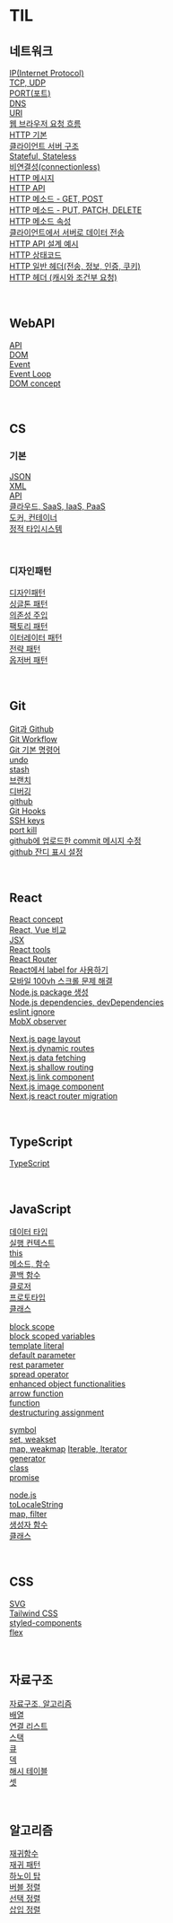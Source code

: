 # TIL

## 네트워크
[IP(Internet Protocol)](https://github.com/ShinjungOh/TIL/blob/main/%EB%84%A4%ED%8A%B8%EC%9B%8C%ED%81%AC/IP(Internet%20Protocol).md)  
[TCP, UDP](https://github.com/ShinjungOh/TIL/blob/main/%EB%84%A4%ED%8A%B8%EC%9B%8C%ED%81%AC/TCP%2C%20UDP.md)  
[PORT(포트)](https://github.com/ShinjungOh/TIL/blob/main/%EB%84%A4%ED%8A%B8%EC%9B%8C%ED%81%AC/PORT(%ED%8F%AC%ED%8A%B8).md)  
[DNS](https://github.com/ShinjungOh/TIL/blob/main/%EB%84%A4%ED%8A%B8%EC%9B%8C%ED%81%AC/DNS.md)  
[URI](https://github.com/ShinjungOh/TIL/blob/main/%EB%84%A4%ED%8A%B8%EC%9B%8C%ED%81%AC/URI.md)  
[웹 브라우저 요청 흐름](https://github.com/ShinjungOh/TIL/blob/main/%EB%84%A4%ED%8A%B8%EC%9B%8C%ED%81%AC/%EC%9B%B9%20%EB%B8%8C%EB%9D%BC%EC%9A%B0%EC%A0%80%20%EC%9A%94%EC%B2%AD%20%ED%9D%90%EB%A6%84.md)  
[HTTP 기본](https://github.com/ShinjungOh/TIL/blob/main/%EB%84%A4%ED%8A%B8%EC%9B%8C%ED%81%AC/HTTP%20%EA%B8%B0%EB%B3%B8.md)  
[클라이언트 서버 구조](https://github.com/ShinjungOh/TIL/blob/main/%EB%84%A4%ED%8A%B8%EC%9B%8C%ED%81%AC/%ED%81%B4%EB%9D%BC%EC%9D%B4%EC%96%B8%ED%8A%B8%20%EC%84%9C%EB%B2%84%20%EA%B5%AC%EC%A1%B0.md)  
[Stateful, Stateless](https://github.com/ShinjungOh/TIL/blob/main/%EB%84%A4%ED%8A%B8%EC%9B%8C%ED%81%AC/Stateful%2C%20Stateless.md)  
[비연결성(connectionless)](https://github.com/ShinjungOh/TIL/blob/main/%EB%84%A4%ED%8A%B8%EC%9B%8C%ED%81%AC/%EB%B9%84%EC%97%B0%EA%B2%B0%EC%84%B1(connectionless).md)  
[HTTP 메시지](https://github.com/ShinjungOh/TIL/blob/main/%EB%84%A4%ED%8A%B8%EC%9B%8C%ED%81%AC/HTTP%20%EB%A9%94%EC%8B%9C%EC%A7%80.md)  
[HTTP API](https://github.com/ShinjungOh/TIL/blob/main/%EB%84%A4%ED%8A%B8%EC%9B%8C%ED%81%AC/HTTP%20API.md)  
[HTTP 메소드 - GET, POST](https://github.com/ShinjungOh/TIL/blob/main/%EB%84%A4%ED%8A%B8%EC%9B%8C%ED%81%AC/HTTP%20%EB%A9%94%EC%86%8C%EB%93%9C%20-%20GET%2C%20POST.md)  
[HTTP 메소드 - PUT, PATCH, DELETE](https://github.com/ShinjungOh/TIL/blob/main/%EB%84%A4%ED%8A%B8%EC%9B%8C%ED%81%AC/HTTP%20%EB%A9%94%EC%86%8C%EB%93%9C%20-%20PUT%2C%20PATCH%2C%20DELETE.md)  
[HTTP 메소드 속성](https://github.com/ShinjungOh/TIL/blob/main/%EB%84%A4%ED%8A%B8%EC%9B%8C%ED%81%AC/HTTP%20%EB%A9%94%EC%86%8C%EB%93%9C%20%EC%86%8D%EC%84%B1.md)  
[클라이언트에서 서버로 데이터 전송](https://github.com/ShinjungOh/TIL/blob/main/%EB%84%A4%ED%8A%B8%EC%9B%8C%ED%81%AC/%ED%81%B4%EB%9D%BC%EC%9D%B4%EC%96%B8%ED%8A%B8%EC%97%90%EC%84%9C%20%EC%84%9C%EB%B2%84%EB%A1%9C%20%EB%8D%B0%EC%9D%B4%ED%84%B0%20%EC%A0%84%EC%86%A1.md)  
[HTTP API 설계 예시](https://github.com/ShinjungOh/TIL/blob/main/%EB%84%A4%ED%8A%B8%EC%9B%8C%ED%81%AC/HTTP%20API%20%EC%84%A4%EA%B3%84%20%EC%98%88%EC%8B%9C.md)  
[HTTP 상태코드](https://github.com/ShinjungOh/TIL/blob/main/%EB%84%A4%ED%8A%B8%EC%9B%8C%ED%81%AC/HTTP%20%EC%83%81%ED%83%9C%EC%BD%94%EB%93%9C.md)  
[HTTP 일반 헤더(전송, 정보, 인증, 쿠키)](https://github.com/ShinjungOh/TIL/blob/main/%EB%84%A4%ED%8A%B8%EC%9B%8C%ED%81%AC/HTTP%20%EC%9D%BC%EB%B0%98%20%ED%97%A4%EB%8D%94(%EC%A0%84%EC%86%A1%2C%20%EC%A0%95%EB%B3%B4%2C%20%EC%9D%B8%EC%A6%9D%2C%20%EC%BF%A0%ED%82%A4).md)  
[HTTP 헤더 (캐시와 조건부 요청)](https://github.com/ShinjungOh/TIL/blob/main/%EB%84%A4%ED%8A%B8%EC%9B%8C%ED%81%AC/HTTP%20%ED%97%A4%EB%8D%94%20(%EC%BA%90%EC%8B%9C%EC%99%80%20%EC%A1%B0%EA%B1%B4%EB%B6%80%20%EC%9A%94%EC%B2%AD).md)  

<br>

## WebAPI
[API](https://github.com/ShinjungOh/TIL/blob/main/WebAPI/API.md)  
[DOM](https://github.com/ShinjungOh/TIL/blob/main/WebAPI/DOM.md)  
[Event](https://github.com/ShinjungOh/TIL/blob/main/WebAPI/Event.md)  
[Event Loop](https://github.com/ShinjungOh/TIL/blob/main/WebAPI/Event%20Loop.md)  
[DOM concept](https://github.com/ShinjungOh/TIL/blob/4fa2afb49fc5b06849e94fd8d92493aeacc70e14/WebAPI/DOM%20concept.md)  

<br>

## CS
### 기본
[JSON](https://github.com/ShinjungOh/TIL/blob/main/CS/%EA%B8%B0%EB%B3%B8/JSON.md)   
[XML](https://github.com/ShinjungOh/TIL/blob/main/CS/%EA%B8%B0%EB%B3%B8/XML.md)   
[API](https://github.com/ShinjungOh/TIL/blob/main/CS/%EA%B8%B0%EB%B3%B8/API.md)  
[클라우드, SaaS, IaaS, PaaS](https://github.com/ShinjungOh/TIL/blob/main/CS/%EA%B8%B0%EB%B3%B8/%ED%81%B4%EB%9D%BC%EC%9A%B0%EB%93%9C%2C%20SaaS%2C%20IaaS%2C%20PaaS.md)    
[도커, 컨테이너](https://github.com/ShinjungOh/TIL/blob/main/CS/%EA%B8%B0%EB%B3%B8/%EB%8F%84%EC%BB%A4%2C%20%EC%BB%A8%ED%85%8C%EC%9D%B4%EB%84%88.md)  
[정적 타입시스템](https://github.com/ShinjungOh/TIL/blob/5f90c5e94863606a4fa2f82136d8236260da3dc8/CS/%EA%B8%B0%EB%B3%B8/%EC%A0%95%EC%A0%81%20%ED%83%80%EC%9E%85%EC%8B%9C%EC%8A%A4%ED%85%9C.md)  

<br>

### 디자인패턴  
[디자인패턴](https://github.com/ShinjungOh/TIL/blob/557dedf5fa0985e220025058ec5210d1994a2747/CS/%EB%94%94%EC%9E%90%EC%9D%B8%ED%8C%A8%ED%84%B4/%EB%94%94%EC%9E%90%EC%9D%B8%ED%8C%A8%ED%84%B4.md)  
[싱글톤 패턴](https://github.com/ShinjungOh/TIL/blob/main/CS/%EB%94%94%EC%9E%90%EC%9D%B8%ED%8C%A8%ED%84%B4/%EC%8B%B1%EA%B8%80%ED%86%A4%20%ED%8C%A8%ED%84%B4.md)  
[의존성 주입](https://github.com/ShinjungOh/TIL/blob/main/CS/%EB%94%94%EC%9E%90%EC%9D%B8%ED%8C%A8%ED%84%B4/%EC%9D%98%EC%A1%B4%EC%84%B1%20%EC%A3%BC%EC%9E%85.md)  
[팩토리 패턴](https://github.com/ShinjungOh/TIL/blob/main/CS/%EB%94%94%EC%9E%90%EC%9D%B8%ED%8C%A8%ED%84%B4/%ED%8C%A9%ED%86%A0%EB%A6%AC%20%ED%8C%A8%ED%84%B4.md)  
[이터레이터 패턴](https://github.com/ShinjungOh/TIL/blob/main/CS/%EB%94%94%EC%9E%90%EC%9D%B8%ED%8C%A8%ED%84%B4/%EC%9D%B4%ED%84%B0%EB%A0%88%EC%9D%B4%ED%84%B0%20%ED%8C%A8%ED%84%B4.md)  
[전략 패턴](https://github.com/ShinjungOh/TIL/blob/f6a924644b/CS/%EB%94%94%EC%9E%90%EC%9D%B8%ED%8C%A8%ED%84%B4/%EC%A0%84%EB%9E%B5%20%ED%8C%A8%ED%84%B4.md)  
[옵저버 패턴](https://github.com/ShinjungOh/TIL/blob/60be9e4f3960e0155612ea901b3f8f0d1180b084/CS/%EB%94%94%EC%9E%90%EC%9D%B8%ED%8C%A8%ED%84%B4/%20%EC%98%B5%EC%A0%80%EB%B2%84%20%ED%8C%A8%ED%84%B4.md)  

<br>

## Git
[Git과 Github](https://github.com/ShinjungOh/TIL/blob/main/Git/Git%EA%B3%BC%20Github.md)  
[Git Workflow](https://github.com/ShinjungOh/TIL/blob/main/Git/Git%20Workflow.md)  
[Git 기본 명령어](https://github.com/ShinjungOh/TIL/blob/main/Git/Git%20%EA%B8%B0%EB%B3%B8%20%EB%AA%85%EB%A0%B9%EC%96%B4.md)  
[undo](https://github.com/ShinjungOh/TIL/blob/main/Git/undo.md)  
[stash](https://github.com/ShinjungOh/TIL/blob/main/Git/stash.md)  
[브랜치](https://github.com/ShinjungOh/TIL/blob/main/Git/%EB%B8%8C%EB%9E%9C%EC%B9%98.md)  
[디버깅](https://github.com/ShinjungOh/TIL/blob/main/Git/%EB%94%94%EB%B2%84%EA%B9%85.md)  
[github](https://github.com/ShinjungOh/TIL/blob/main/Git/github.md)  
[Git Hooks](https://github.com/ShinjungOh/TIL/blob/main/Git/Git%20Hooks.md)  
[SSH keys](https://github.com/ShinjungOh/TIL/blob/main/Git/SSH%20keys.md)  
[port kill](https://github.com/ShinjungOh/TIL/blob/main/Git/port%20kill.md)  
[github에 업로드한 commit 메시지 수정](https://github.com/ShinjungOh/TIL/blob/main/Git/github%20%EC%97%85%EB%A1%9C%EB%93%9C%ED%95%9C%20%EC%BB%A4%EB%B0%8B%20%EB%A9%94%EC%8B%9C%EC%A7%80%20%EC%88%98%EC%A0%95.md)  
[github 잔디 표시 설정](https://github.com/ShinjungOh/TIL/blob/cc876a9401cfef4271d245a6b32eb2475faa48e6/Git/github%20%EC%9E%94%EB%94%94%20%ED%91%9C%EC%8B%9C%20%EC%84%A4%EC%A0%95.md)  

<br>

## React
[React concept](https://github.com/ShinjungOh/TIL/blob/main/React/react%20concept.md)  
[React, Vue 비교](https://github.com/ShinjungOh/TIL/blob/main/React/React%2C%20Vue%20%EB%B9%84%EA%B5%90.md)  
[JSX](https://github.com/ShinjungOh/TIL/blob/main/React/JSX.md)  
[React tools](https://github.com/ShinjungOh/TIL/blob/main/React/react%20tools.md)  
[React Router](https://github.com/ShinjungOh/TIL/blob/main/React/react%20router.md)  
[React에서 label for 사용하기](https://github.com/ShinjungOh/TIL/blob/main/React/HTML%20input%2C%20label%20%ED%83%9C%EA%B7%B8.md)  
[모바일 100vh 스크롤 문제 해결](https://github.com/ShinjungOh/TIL/blob/main/React/%EB%AA%A8%EB%B0%94%EC%9D%BC%20100vh%20%EC%8A%A4%ED%81%AC%EB%A1%A4%20%EB%AC%B8%EC%A0%9C%20%ED%95%B4%EA%B2%B0.md)    
[Node.js package 생성](https://github.com/ShinjungOh/TIL/blob/main/React/Node.js%20package%20%EC%83%9D%EC%84%B1.md)  
[Node.js dependencies, devDependencies](https://github.com/ShinjungOh/TIL/blob/main/React/Node.js%20dependencies%2C%20devDependencies.md)  
[eslint ignore](https://github.com/ShinjungOh/TIL/blob/main/React/eslint%20ignore.md)  
[MobX observer](https://github.com/ShinjungOh/TIL/blob/main/React/MobX%20observer.md)

[Next.js page layout](https://github.com/ShinjungOh/TIL/blob/main/React/Next.js%20page%20layout.md)  
[Next.js dynamic routes](https://github.com/ShinjungOh/TIL/blob/main/React/Next.js%20dynamic%20routes.md)  
[Next.js data fetching](https://github.com/ShinjungOh/TIL/blob/main/React/Next.js%20data%20fetching.md)  
[Next.js shallow routing](https://github.com/ShinjungOh/TIL/blob/main/React/Next.js%20shallow%20routing.md)  
[Next.js link component](https://github.com/ShinjungOh/TIL/blob/main/React/Next.js%20link%20component.md)  
[Next.js image component](https://github.com/ShinjungOh/TIL/blob/main/React/Next.js%20image%20component.md)      
[Next.js react router migration](https://github.com/ShinjungOh/TIL/blob/main/React/Next.js%20react%20router%20migration.md)  

<br>

## TypeScript
[TypeScript](https://github.com/ShinjungOh/TIL/blob/main/TypeScript/typescript.md)  

<br>

## JavaScript
[데이터 타입](https://github.com/ShinjungOh/TIL/blob/main/JavaScript/%EB%8D%B0%EC%9D%B4%ED%84%B0%20%ED%83%80%EC%9E%85.md)  
[실행 컨텍스트](https://github.com/ShinjungOh/TIL/blob/main/JavaScript/%EC%8B%A4%ED%96%89%20%EC%BB%A8%ED%85%8D%EC%8A%A4%ED%8A%B8(Execution%20Context).md)  
[this](https://github.com/ShinjungOh/TIL/blob/main/JavaScript/This.md)  
[메소드, 함수](https://github.com/ShinjungOh/TIL/blob/main/JavaScript/%EB%A9%94%EC%86%8C%EB%93%9C%2C%20%ED%95%A8%EC%88%98.md)  
[콜백 함수](https://github.com/ShinjungOh/TIL/blob/main/JavaScript/%EC%BD%9C%EB%B0%B1%20%ED%95%A8%EC%88%98(Callback%20Function).md)  
[클로저](https://github.com/ShinjungOh/TIL/blob/main/JavaScript/%ED%81%B4%EB%A1%9C%EC%A0%80(Closure).md)  
[프로토타입](https://github.com/ShinjungOh/TIL/blob/main/JavaScript/%ED%94%84%EB%A1%9C%ED%86%A0%ED%83%80%EC%9E%85(prototype).md)  
[클래스](https://github.com/ShinjungOh/TIL/blob/main/JavaScript/%ED%81%B4%EB%9E%98%EC%8A%A4(Class).md)

[block scope](https://github.com/ShinjungOh/TIL/blob/main/JavaScript/block%20scope.md)  
[block scoped variables](https://github.com/ShinjungOh/TIL/blob/main/JavaScript/block%20scoped%20variables.md)  
[template literal](https://github.com/ShinjungOh/TIL/blob/main/JavaScript/template%20literal.md)  
[default parameter](https://github.com/ShinjungOh/TIL/blob/main/JavaScript/default%20parameter.md)  
[rest parameter](https://github.com/ShinjungOh/TIL/blob/main/JavaScript/rest%20parameter.md)  
[spread operator](https://github.com/ShinjungOh/TIL/blob/main/JavaScript/spread%20operator.md)  
[enhanced object functionalities](https://github.com/ShinjungOh/TIL/blob/main/JavaScript/enhanced%20object%20functionalities.md)  
[arrow function](https://github.com/ShinjungOh/TIL/blob/main/JavaScript/arrow%20function.md)  
[function](https://github.com/ShinjungOh/TIL/blob/main/JavaScript/function.md)  
[destructuring assignment](https://github.com/ShinjungOh/TIL/blob/main/JavaScript/destructuring%20assignment.md)

[symbol](https://github.com/ShinjungOh/TIL/blob/main/JavaScript/symbol.md)  
[set, weakset](https://github.com/ShinjungOh/TIL/blob/main/JavaScript/set%2C%20weakset.md)  
[map, weakmap](https://github.com/ShinjungOh/TIL/blob/main/JavaScript/map%2C%20weakmap.md)
[Iterable, Iterator](https://github.com/ShinjungOh/TIL/blob/main/JavaScript/Iterable%2C%20Iterator.md)  
[generator](https://github.com/ShinjungOh/TIL/blob/main/JavaScript/generator.md)  
[class](https://github.com/ShinjungOh/TIL/blob/main/JavaScript/class.md)  
[promise](https://github.com/ShinjungOh/TIL/blob/main/JavaScript/promise.md)  

[node.js](https://github.com/ShinjungOh/TIL/blob/main/JavaScript/node.js.md)  
[toLocaleString](https://github.com/ShinjungOh/TIL/blob/main/JavaScript/toLocaleString.md)  
[map, filter](https://github.com/ShinjungOh/TIL/blob/main/JavaScript/map%2C%20filter.md)  
[생성자 함수](https://github.com/ShinjungOh/TIL/blob/main/JavaScript/%EC%83%9D%EC%84%B1%EC%9E%90%20%ED%95%A8%EC%88%98.md)  
[클래스](https://github.com/ShinjungOh/TIL/blob/main/JavaScript/%ED%81%B4%EB%9E%98%EC%8A%A4.md)

<br>

## CSS
[SVG](https://github.com/ShinjungOh/TIL/blob/main/CSS/SVG.md)  
[Tailwind CSS](https://github.com/ShinjungOh/TIL/blob/main/CSS/Tailwind%20CSS.md)    
[styled-components](https://github.com/ShinjungOh/TIL/blob/main/CSS/styled-components.md)  
[flex](https://github.com/ShinjungOh/TIL/blob/main/CSS/flex.md)  

<br>

## 자료구조
[자료구조, 알고리즘](https://github.com/ShinjungOh/TIL/blob/main/%EC%9E%90%EB%A3%8C%EA%B5%AC%EC%A1%B0/%EC%9E%90%EB%A3%8C%EA%B5%AC%EC%A1%B0%2C%20%EC%95%8C%EA%B3%A0%EB%A6%AC%EC%A6%98.md)    
[배열](https://github.com/ShinjungOh/TIL/blob/main/%EC%9E%90%EB%A3%8C%EA%B5%AC%EC%A1%B0/%EB%B0%B0%EC%97%B4.md)    
[연결 리스트](https://github.com/ShinjungOh/TIL/blob/main/%EC%9E%90%EB%A3%8C%EA%B5%AC%EC%A1%B0/%EC%97%B0%EA%B2%B0%20%EB%A6%AC%EC%8A%A4%ED%8A%B8.md)  
[스택](https://github.com/ShinjungOh/TIL/blob/main/%EC%9E%90%EB%A3%8C%EA%B5%AC%EC%A1%B0/%EC%8A%A4%ED%83%9D.md)  
[큐](https://github.com/ShinjungOh/TIL/blob/main/%EC%9E%90%EB%A3%8C%EA%B5%AC%EC%A1%B0/%ED%81%90.md)  
[덱](https://github.com/ShinjungOh/TIL/blob/main/%EC%9E%90%EB%A3%8C%EA%B5%AC%EC%A1%B0/%EB%8D%B1.md)  
[해시 테이블](https://github.com/ShinjungOh/TIL/blob/main/%EC%9E%90%EB%A3%8C%EA%B5%AC%EC%A1%B0/%ED%95%B4%EC%8B%9C%20%ED%85%8C%EC%9D%B4%EB%B8%94.md)    
[셋](https://github.com/ShinjungOh/TIL/blob/main/%EC%9E%90%EB%A3%8C%EA%B5%AC%EC%A1%B0/%EC%85%8B.md)  

<br>

## 알고리즘

[재귀함수](https://github.com/ShinjungOh/TIL/blob/78a37976adc73824358cb87afaa1742d53d18823/%EC%95%8C%EA%B3%A0%EB%A6%AC%EC%A6%98/%EC%9E%AC%EA%B7%80.md)  
[재귀 패턴](https://github.com/ShinjungOh/TIL/blob/main/%EC%95%8C%EA%B3%A0%EB%A6%AC%EC%A6%98/%EC%9E%AC%EA%B7%80%20%ED%8C%A8%ED%84%B4.md)    
[하노이 탑](https://github.com/ShinjungOh/TIL/blob/main/%EC%95%8C%EA%B3%A0%EB%A6%AC%EC%A6%98/%ED%95%98%EB%85%B8%EC%9D%B4%20%ED%83%91.md)  
[버블 정렬](https://github.com/ShinjungOh/TIL/blob/main/%EC%95%8C%EA%B3%A0%EB%A6%AC%EC%A6%98/%EB%B2%84%EB%B8%94%EC%A0%95%EB%A0%AC.md)  
[선택 정렬](https://github.com/ShinjungOh/TIL/blob/main/%EC%95%8C%EA%B3%A0%EB%A6%AC%EC%A6%98/%EC%84%A0%ED%83%9D%20%EC%A0%95%EB%A0%AC.md)  
[삽입 정렬](https://github.com/ShinjungOh/TIL/blob/main/%EC%95%8C%EA%B3%A0%EB%A6%AC%EC%A6%98/%EC%82%BD%EC%9E%85%20%EC%A0%95%EB%A0%AC.md)  
